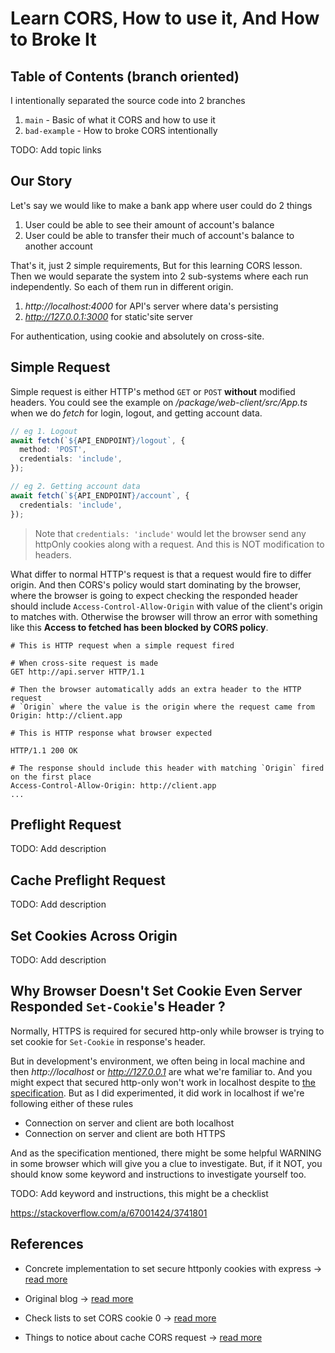 # Learn CORS, How to use it, And How to Broke It

## Table of Contents (branch oriented)

I intentionally separated the source code into 2 branches

1. `main` - Basic of what it CORS and how to use it
2. `bad-example` - How to broke CORS intentionally

TODO: Add topic links

## Our Story

Let's say we would like to make a bank app where user could do 2 things

1. User could be able to see their amount of account's balance
2. User could be able to transfer their much of account's balance to another account

That's it, just 2 simple requirements, But for this learning CORS lesson. Then
we would separate the system into 2 sub-systems where each run independently.
So each of them run in different origin.

1. _http://localhost:4000_ for API's server where data's persisting
2. _http://127.0.0.1:3000_ for static'site server

For authentication, using cookie and absolutely on cross-site.

## Simple Request

Simple request is either HTTP's method `GET` or `POST` **without** modified headers.
You could see the example on _/package/web-client/src/App.ts_ when we do _fetch_
for login, logout, and getting account data.

```ts
// eg 1. Logout
await fetch(`${API_ENDPOINT}/logout`, {
  method: 'POST',
  credentials: 'include',
});

// eg 2. Getting account data
await fetch(`${API_ENDPOINT}/account`, {
  credentials: 'include',
});
```

> Note that `credentials: 'include'` would let the browser send any httpOnly cookies
> along with a request. And this is NOT modification to headers.

What differ to normal HTTP's request is that a request would fire to differ origin.
And then CORS's policy would start dominating by the browser, where the browser
is going to expect checking the responded header should include `Access-Control-Allow-Origin`
with value of the client's origin to matches with. Otherwise the browser will throw
an error with something like this **Access to fetched has been blocked by CORS policy**.

```HTTP
# This is HTTP request when a simple request fired

# When cross-site request is made
GET http://api.server HTTP/1.1

# Then the browser automatically adds an extra header to the HTTP request
# `Origin` where the value is the origin where the request came from
Origin: http://client.app
```

```HTTP
# This is HTTP response what browser expected

HTTP/1.1 200 OK

# The response should include this header with matching `Origin` fired on the first place
Access-Control-Allow-Origin: http://client.app
...
```

## Preflight Request

TODO: Add description

## Cache Preflight Request

TODO: Add description

## Set Cookies Across Origin

TODO: Add description

## Why Browser Doesn't Set Cookie Even Server Responded `Set-Cookie`'s Header ?

Normally, HTTPS is required for secured http-only while browser is trying to set
cookie for `Set-Cookie` in response's header.

But in development's environment, we often being in local machine and then
_http://localhost_ or _http://127.0.0.1_ are what we're familiar to. And you
might expect that secured http-only won't work in localhost despite to [the
specification](https://developer.mozilla.org/en-US/docs/Web/HTTP/Headers/Set-Cookie/SameSite#none). But as I did experimented, it did work in localhost if we're
following either of these rules

- Connection on server and client are both localhost
- Connection on server and client are both HTTPS

And as the specification mentioned, there might be some helpful WARNING in some
browser which will give you a clue to investigate. But, if it NOT, you should know
some keyword and instructions to investigate yourself too.

TODO: Add keyword and instructions, this might be a checklist

https://stackoverflow.com/a/67001424/3741801

## References

- Concrete implementation to set secure httponly cookies with express -> [read more](https://cheatcode.co/tutorials/how-to-implement-secure-httponly-cookies-in-node-js-with-express)

- Original blog -> [read more](https://dev.to/lydiahallie/cs-visualized-cors-5b8h#cs-cors)

- Check lists to set CORS cookie 0 -> [read more](https://stackoverflow.com/a/67001424/3741801)

- Things to notice about cache CORS request -> [read more](https://httptoolkit.tech/blog/cache-your-cors/)
